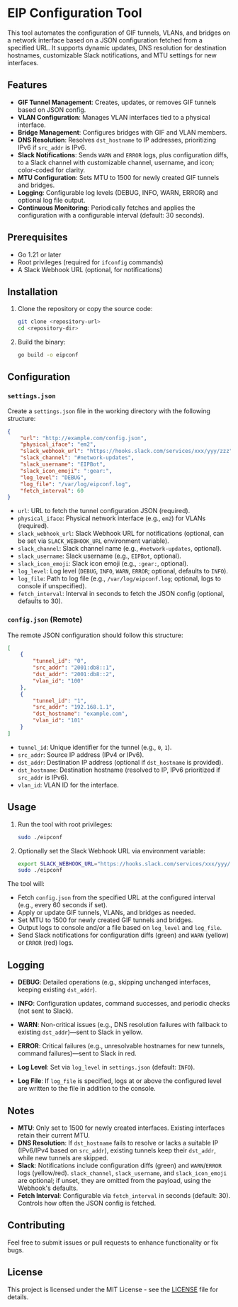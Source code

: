 # EIP Configuration Tool

This tool automates the configuration of GIF tunnels, VLANs, and bridges on a network interface based on a JSON configuration fetched from a specified URL. It supports dynamic updates, DNS resolution for destination hostnames, customizable Slack notifications, and MTU settings for new interfaces.

## Features

- **GIF Tunnel Management**: Creates, updates, or removes GIF tunnels based on JSON config.
- **VLAN Configuration**: Manages VLAN interfaces tied to a physical interface.
- **Bridge Management**: Configures bridges with GIF and VLAN members.
- **DNS Resolution**: Resolves `dst_hostname` to IP addresses, prioritizing IPv6 if `src_addr` is IPv6.
- **Slack Notifications**: Sends `WARN` and `ERROR` logs, plus configuration diffs, to a Slack channel with customizable channel, username, and icon; color-coded for clarity.
- **MTU Configuration**: Sets MTU to 1500 for newly created GIF tunnels and bridges.
- **Logging**: Configurable log levels (DEBUG, INFO, WARN, ERROR) and optional log file output.
- **Continuous Monitoring**: Periodically fetches and applies the configuration with a configurable interval (default: 30 seconds).

## Prerequisites

- Go 1.21 or later
- Root privileges (required for `ifconfig` commands)
- A Slack Webhook URL (optional, for notifications)

## Installation

1. Clone the repository or copy the source code:
   ```bash
   git clone <repository-url>
   cd <repository-dir>
   ```

2. Build the binary:
   ```bash
   go build -o eipconf
   ```

## Configuration

### `settings.json`

Create a `settings.json` file in the working directory with the following structure:

```json
{
    "url": "http://example.com/config.json",
    "physical_iface": "em2",
    "slack_webhook_url": "https://hooks.slack.com/services/xxx/yyy/zzz",
    "slack_channel": "#network-updates",
    "slack_username": "EIPBot",
    "slack_icon_emoji": ":gear:",
    "log_level": "DEBUG",
    "log_file": "/var/log/eipconf.log",
    "fetch_interval": 60
}
```

- `url`: URL to fetch the tunnel configuration JSON (required).
- `physical_iface`: Physical network interface (e.g., `em2`) for VLANs (required).
- `slack_webhook_url`: Slack Webhook URL for notifications (optional, can be set via `SLACK_WEBHOOK_URL` environment variable).
- `slack_channel`: Slack channel name (e.g., `#network-updates`, optional).
- `slack_username`: Slack username (e.g., `EIPBot`, optional).
- `slack_icon_emoji`: Slack icon emoji (e.g., `:gear:`, optional).
- `log_level`: Log level (`DEBUG`, `INFO`, `WARN`, `ERROR`; optional, defaults to `INFO`).
- `log_file`: Path to log file (e.g., `/var/log/eipconf.log`; optional, logs to console if unspecified).
- `fetch_interval`: Interval in seconds to fetch the JSON config (optional, defaults to 30).

### `config.json` (Remote)

The remote JSON configuration should follow this structure:

```json
[
    {
        "tunnel_id": "0",
        "src_addr": "2001:db8::1",
        "dst_addr": "2001:db8::2",
        "vlan_id": "100"
    },
    {
        "tunnel_id": "1",
        "src_addr": "192.168.1.1",
        "dst_hostname": "example.com",
        "vlan_id": "101"
    }
]
```

- `tunnel_id`: Unique identifier for the tunnel (e.g., `0`, `1`).
- `src_addr`: Source IP address (IPv4 or IPv6).
- `dst_addr`: Destination IP address (optional if `dst_hostname` is provided).
- `dst_hostname`: Destination hostname (resolved to IP, IPv6 prioritized if `src_addr` is IPv6).
- `vlan_id`: VLAN ID for the interface.

## Usage

1. Run the tool with root privileges:
   ```bash
   sudo ./eipconf
   ```

2. Optionally set the Slack Webhook URL via environment variable:
   ```bash
   export SLACK_WEBHOOK_URL="https://hooks.slack.com/services/xxx/yyy/zzz"
   sudo ./eipconf
   ```

The tool will:
- Fetch `config.json` from the specified URL at the configured interval (e.g., every 60 seconds if set).
- Apply or update GIF tunnels, VLANs, and bridges as needed.
- Set MTU to 1500 for newly created GIF tunnels and bridges.
- Output logs to console and/or a file based on `log_level` and `log_file`.
- Send Slack notifications for configuration diffs (green) and `WARN` (yellow) or `ERROR` (red) logs.

## Logging

- **DEBUG**: Detailed operations (e.g., skipping unchanged interfaces, keeping existing `dst_addr`).
- **INFO**: Configuration updates, command successes, and periodic checks (not sent to Slack).
- **WARN**: Non-critical issues (e.g., DNS resolution failures with fallback to existing `dst_addr`)—sent to Slack in yellow.
- **ERROR**: Critical failures (e.g., unresolvable hostnames for new tunnels, command failures)—sent to Slack in red.

- **Log Level**: Set via `log_level` in `settings.json` (default: `INFO`).
- **Log File**: If `log_file` is specified, logs at or above the configured level are written to the file in addition to the console.

## Notes

- **MTU**: Only set to 1500 for newly created interfaces. Existing interfaces retain their current MTU.
- **DNS Resolution**: If `dst_hostname` fails to resolve or lacks a suitable IP (IPv6/IPv4 based on `src_addr`), existing tunnels keep their `dst_addr`, while new tunnels are skipped.
- **Slack**: Notifications include configuration diffs (green) and `WARN`/`ERROR` logs (yellow/red). `slack_channel`, `slack_username`, and `slack_icon_emoji` are optional; if unset, they are omitted from the payload, using the Webhook's defaults.
- **Fetch Interval**: Configurable via `fetch_interval` in seconds (default: 30). Controls how often the JSON config is fetched.

## Contributing

Feel free to submit issues or pull requests to enhance functionality or fix bugs.

## License

This project is licensed under the MIT License - see the [LICENSE](LICENSE) file for details.
